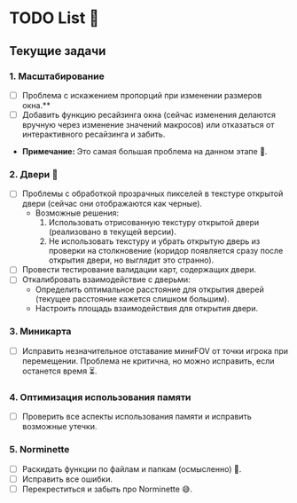 # TODO List 📝

## Текущие задачи

### 1. Масштабирование
- [ ] Проблема с искажением пропорций при изменении размеров окна.**
- [ ] Добавить функцию ресайзинга окна (сейчас изменения делаются вручную через изменение значений макросов) или отказаться от интерактивного ресайзинга и забить.
- **Примечание:** Это самая большая проблема на данном этапе 🚨.

### 2. Двери 🚪
- [ ] Проблемы с обработкой прозрачных пикселей в текстуре открытой двери (сейчас они отображаются как черные).
    - Возможные решения:
        1. Использовать отрисованную текстуру открытой двери (реализовано в текущей версии).
        2. Не использовать текстуру и убрать открытую дверь из проверки на столкновение (коридор появляется сразу после открытия двери, но выглядит это странно).
- [ ] Провести тестирование валидации карт, содержащих двери.
- [ ] Откалибровать взаимодействие с дверьми:
    - Определить оптимальное расстояние для открытия дверей (текущее расстояние кажется слишком большим).
    - Настроить площадь взаимодействия для открытия двери.

### 3. Миникарта
- [ ] Исправить незначительное отставание миниFOV от точки игрока при перемещении. Проблема не критична, но можно исправить, если останется время ⏳.

### 4. Оптимизация использования памяти
- [ ] Проверить все аспекты использования памяти и исправить возможные утечки.

### 5. Norminette
- [ ] Раскидать функции по файлам и папкам (осмысленно) 📂.
- [ ] Исправить все ошибки.
- [ ] Перекреститься и забыть про Norminette 😅.
